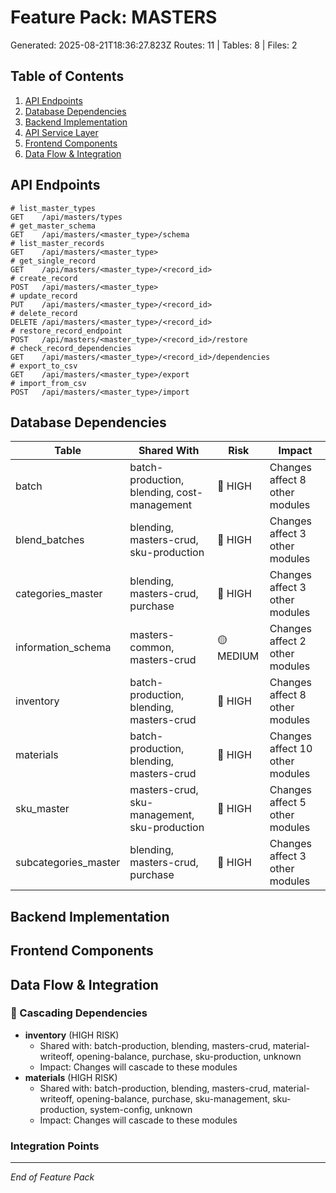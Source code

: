 # Feature Pack: MASTERS
Generated: 2025-08-21T18:36:27.823Z
Routes: 11 | Tables: 8 | Files: 2

## Table of Contents
1. [API Endpoints](#api-endpoints)
2. [Database Dependencies](#database-dependencies)
3. [Backend Implementation](#backend-implementation)
4. [API Service Layer](#api-service-layer)
5. [Frontend Components](#frontend-components)
6. [Data Flow & Integration](#data-flow--integration)

## API Endpoints
```
# list_master_types
GET    /api/masters/types
# get_master_schema
GET    /api/masters/<master_type>/schema
# list_master_records
GET    /api/masters/<master_type>
# get_single_record
GET    /api/masters/<master_type>/<record_id>
# create_record
POST   /api/masters/<master_type>
# update_record
PUT    /api/masters/<master_type>/<record_id>
# delete_record
DELETE /api/masters/<master_type>/<record_id>
# restore_record_endpoint
POST   /api/masters/<master_type>/<record_id>/restore
# check_record_dependencies
GET    /api/masters/<master_type>/<record_id>/dependencies
# export_to_csv
GET    /api/masters/<master_type>/export
# import_from_csv
POST   /api/masters/<master_type>/import
```

## Database Dependencies
| Table | Shared With | Risk | Impact |
|-------|-------------|------|--------|
| batch | batch-production, blending, cost-management | 🔴 HIGH | Changes affect 8 other modules |
| blend_batches | blending, masters-crud, sku-production | 🔴 HIGH | Changes affect 3 other modules |
| categories_master | blending, masters-crud, purchase | 🔴 HIGH | Changes affect 3 other modules |
| information_schema | masters-common, masters-crud | 🟡 MEDIUM | Changes affect 2 other modules |
| inventory | batch-production, blending, masters-crud | 🔴 HIGH | Changes affect 8 other modules |
| materials | batch-production, blending, masters-crud | 🔴 HIGH | Changes affect 10 other modules |
| sku_master | masters-crud, sku-management, sku-production | 🔴 HIGH | Changes affect 5 other modules |
| subcategories_master | blending, masters-crud, purchase | 🔴 HIGH | Changes affect 3 other modules |

## Backend Implementation

## Frontend Components

## Data Flow & Integration
### 🔗 Cascading Dependencies
- **inventory** (HIGH RISK)
  - Shared with: batch-production, blending, masters-crud, material-writeoff, opening-balance, purchase, sku-production, unknown
  - Impact: Changes will cascade to these modules
- **materials** (HIGH RISK)
  - Shared with: batch-production, blending, masters-crud, material-writeoff, opening-balance, purchase, sku-management, sku-production, system-config, unknown
  - Impact: Changes will cascade to these modules

### Integration Points

---
*End of Feature Pack*
